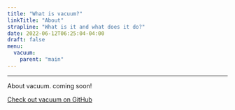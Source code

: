 ```yaml
---
title: "What is vacuum?"
linkTitle: "About"
strapline: "What is it and what does it do?"
date: 2022-06-12T06:25:04-04:00
draft: false
menu:
  vacuum:
    parent: "main"
---
```


---

About vacuum. coming soon!

[Check out vacuum on GitHub](https://github.com/daveshanley/vacuum)
